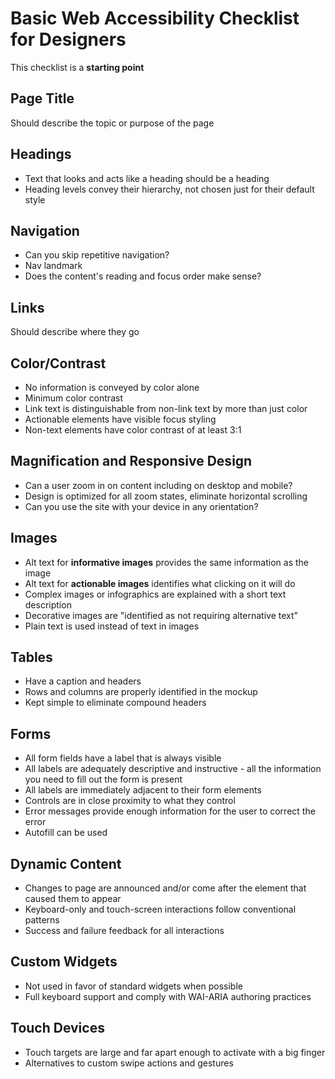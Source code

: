 # Basic Web Accessibility Checklist for Designers

This checklist is a **starting point**

## Page Title
Should describe the topic or purpose of the page

## Headings
- Text that looks and acts like a heading should be a heading
- Heading levels convey their hierarchy, not chosen just for their default style

## Navigation
- Can you skip repetitive navigation?
- Nav landmark
- Does the content's reading and focus order make sense?

## Links
Should describe where they go

## Color/Contrast
- No information is conveyed by color alone
- Minimum color contrast
- Link text is distinguishable from non-link text by more than just color
- Actionable elements have visible focus styling
- Non-text elements have color contrast of at least 3:1

## Magnification and Responsive Design
- Can a user zoom in on content including on desktop and mobile?
- Design is optimized for all zoom states, eliminate horizontal scrolling
- Can you use the site with your device in any orientation?

## Images
- Alt text for **informative images** provides the same information as the image
- Alt text for **actionable images** identifies what clicking on it will do
- Complex images or infographics are explained with a short text description
- Decorative images are "identified as not requiring alternative text"
- Plain text is used instead of text in images

## Tables
- Have a caption and headers
- Rows and columns are properly identified in the mockup
- Kept simple to eliminate compound headers

## Forms
- All form fields have a label that is always visible
- All labels are adequately descriptive and instructive - all the information you need to fill out the form is present
- All labels are immediately adjacent to their form elements
- Controls are in close proximity to what they control
- Error messages provide enough information for the user to correct the error
- Autofill can be used

## Dynamic Content
- Changes to page are announced and/or come after the element that caused them to appear
- Keyboard-only and touch-screen interactions follow conventional patterns
- Success and failure feedback for all interactions

## Custom Widgets
- Not used in favor of standard widgets when possible
- Full keyboard support and comply with WAI-ARIA authoring practices

## Touch Devices
- Touch targets are large and far apart enough to activate with a big finger
- Alternatives to custom swipe actions and gestures